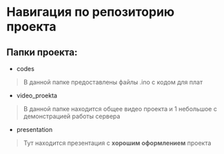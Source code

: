 # Навигация по репозиторию проекта

## Папки проекта:

- codes
> В данной папке предоставлены файлы .ino с кодом для плат

- video_proekta
> В данной папке находится общее видео проекта и 1 небольшое с демонстрацией работы сервера

  - presentation
  > Тут находится презентация  с **хорошим оформлением** проекта
